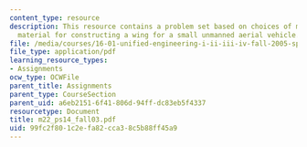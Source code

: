 ```yaml
---
content_type: resource
description: This resource contains a problem set based on choices of most promising
  material for constructing a wing for a small unmanned aerial vehicle.
file: /media/courses/16-01-unified-engineering-i-ii-iii-iv-fall-2005-spring-2006/99fc2f801c2efa82cca38c5b88ff45a9_m22_ps14_fall03.pdf
file_type: application/pdf
learning_resource_types:
- Assignments
ocw_type: OCWFile
parent_title: Assignments
parent_type: CourseSection
parent_uid: a6eb2151-6f41-806d-94ff-dc83eb5f4337
resourcetype: Document
title: m22_ps14_fall03.pdf
uid: 99fc2f80-1c2e-fa82-cca3-8c5b88ff45a9
---
```

